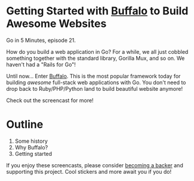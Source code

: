 # Getting Started with [Buffalo](https://gobuffalo.io) to Build Awesome Websites

Go in 5 Minutes, episode 21.

How do you build a web application in Go? For a while, we all just cobbled something
together with the standard library, Gorilla Mux, and so on. We haven't had a "Rails for Go"!

Until now... Enter [Buffalo](https://gobuffalo.io). This is the most popular framework
today for building _awesome_ full-stack web applications with Go. You don't need to
drop back to Ruby/PHP/Python land to build beautiful website anymore!

Check out the screencast for more!

# Outline

1. Some history
2. Why Buffalo?
3. Getting started

If you enjoy these screencasts, please consider 
[becoming a backer](https://www.patreon.com/goin5minutes)
and supporting this project. Cool stickers and more await you if you do!
